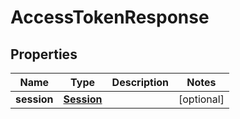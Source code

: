 
# AccessTokenResponse

## Properties
Name | Type | Description | Notes
------------ | ------------- | ------------- | -------------
**session** | [**Session**](Session.md) |  |  [optional]



